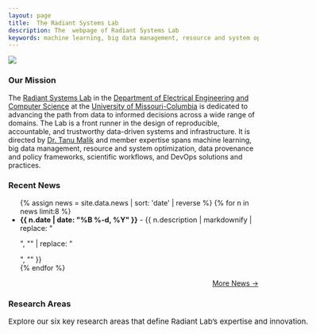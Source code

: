 ```yaml
---
layout: page
title:  The Radiant Systems Lab
description: The  webpage of Radiant Systems Lab
keywords: machine learning, big data management, resource and system optimization,  data provenance and policy frameworks, scientific workflows, DevOps solutions and practices. 
---
```


<div id="index_mission" class="container">
    <div class="image-placeholder">
      <img style='max-width: 200%' src="https://lh3.googleusercontent.com/gps-cs-s/AC9h4nos8SaR2YBPjaukMjuWNZtTwoPgkWcGrPnfIgucIcMVA5HqdrP5J947vcCIRyJQDa_TJISTSBPLpUsUYSsT5iBO8Ow2TAPeuFYb1qLjW4M5n7_tvLRCFHdJZMfQDKXlWarG4cO7=s680-w680-h510-rw">
    </div>
    <div class="text-section">
      <h3 class="section-title">
          Our Mission
          <span class="underline"></span>
      </h3>
      <p>
          The <a href="https://radiant-systems-lab.github.io/">Radiant Systems Lab</a> in the <a href="https://engineering.missouri.edu/departments/eecs/">Department of Electrical Engineering and Computer Science</a> at the <a href="http://www.missouri.edu">University of Missouri-Columbia</a> is dedicated to advancing the path from data to informed decisions across a wide range of domains. The Lab is a front runner in the design of reproducible, accountable, and trustworthy data-driven systems and infrastructure. It is directed by <a href="https://engineering.missouri.edu/faculty/tanu-malik/">Dr. Tanu Malik</a> and member expertise spans machine learning, big data management, resource and system optimization,  data provenance and policy frameworks, scientific workflows, and DevOps solutions and practices.
      </p>
    </div>
</div>

<!--<table class="wide">
<tr>
  <td class="left">
    <a href="publpics/rqtl2_fig1.html">
        <img src="publpics/rqtl2_fig1c.png" alt="Broman et al. (2019) Fig 1c" title="Broman et al. (2019) Fig 1c"/>
    </a>
  </td>
  <td class="right">
    <a href="publpics/mppdiag_fig4.html">
        <img src="publpics/mppdiag_fig4.png" alt="Broman et
        al. (2019) Fig 4" title="Broman et al. (2019) Fig 4"/>
    </a>
  </td>
</tr>
<tr>
  <td class="left">
    <a href="publpics/samplemixups_fig7.html">
        <img src="publpics/samplemixups_fig7.png" alt="Broman et al. (2015) Fig 7" title="Broman et al. (2015) Fig 7"/>
    </a>
  </td>
  <td class="right">
    <a href="publpics/mbmixups_fig3.html">
        <img src="publpics/mbmixups_fig3.png" alt="Lobo et al. (2021) Fig 3" title="Lobo et al. (2021) Fig 3"/>
    </a>
  </td>
</tr>
</table>
-->

<h3 class="news-heading">Recent News</h3>
<ul id="RecentNews">
{% assign news = site.data.news | sort: 'date' | reverse %}
{% for n in news limit:8 %}
  <li>
    <div class="news-item-box">
      <div class="news-item" style="font-size: 0.9rem;">
        <strong>{{ n.date | date: "%B %-d, %Y" }}</strong> - {{ n.description | markdownify | replace: "<p>", "" | replace: "</p>", "" }}
      </div>
    </div>
  </li>
{% endfor %}
</ul>

<div style="text-align: right; margin-top: 10px;">
  <a class="home-button" href="news.html">More News →</a>
</div>


<div id="index_research_areas" class="container" style="width: 1100px;">
  <div class="left-panel">
    <h3 class="section-title">Research Areas <span class="underline"></span></h3>
    <div class="image-placeholder"></div>
    <p class="description" style="font-size: 15px;">
      Explore our six key research areas that define Radiant Lab’s expertise and innovation.
    </p>
  </div>
  <div class="right-panel">
    <div class="accordion">
      <!-- JavaScript will populate this -->
    </div>
  </div>
</div>

<!-- Research Areas Clik-and-Play -->
<script src="https://radiant-systems-lab.github.io/assets/themes/twitter/js/index_research_areas.js"> </script>
